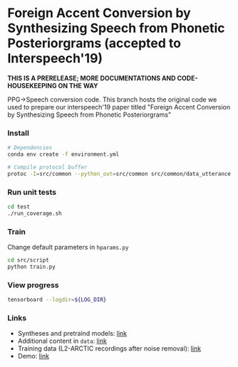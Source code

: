# Foreign Accent Conversion by Synthesizing Speech from Phonetic Posteriorgrams (accepted to Interspeech'19)

**THIS IS A PRERELEASE; MORE DOCUMENTATIONS AND CODE-HOUSEKEEPING ON THE WAY**

PPG->Speech conversion code. This branch hosts the original code we used to
prepare our interspeech'19 paper titled "Foreign Accent Conversion by Synthesizing Speech from Phonetic Posteriorgrams"

### Install

```bash
# Dependencies
conda env create -f environment.yml

# Compile protocol buffer
protoc -I=src/common --python_out=src/common src/common/data_utterance.proto
```

### Run unit tests

```bash
cd test
./run_coverage.sh
```

### Train
Change default parameters in `hparams.py`
```bash
cd src/script
python train.py
```

### View progress
```bash
tensorboard --logdir=${LOG_DIR}
```

### Links

- Syntheses and pretraind models: [link](https://drive.google.com/file/d/1nye-CAGyz3diM5Q80s0iuBYgcIL_cqrs/view?usp=sharing)
- Additional content in `data`: [link](https://drive.google.com/file/d/1aX8-df-5fTa-wrPwU8CyzIML1_u7ZDIN/view?usp=sharing)
- Training data (L2-ARCTIC recordings after noise removal): [link](https://drive.google.com/file/d/1WnBHAfjEKdFTBDv5D6DxRnlcvfiODBgy/view?usp=sharing)
- Demo: [link](https://guanlongzhao.github.io/demo/fac-via-ppg)
